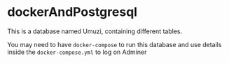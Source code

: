 # dockerAndPostgresql

This is a database named Umuzi, containing different tables.

You may need to have ```docker-compose``` to run this database and use details inside the 
```docker-compose.yml``` to log on Adminer


